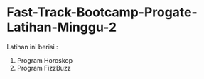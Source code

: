 # Fast-Track-Bootcamp-Progate-Latihan-Minggu-2
Latihan ini berisi :
1. Program Horoskop
2. Program FizzBuzz

